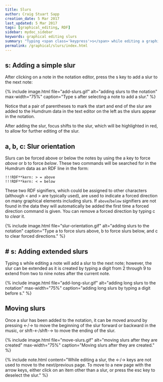 ```yaml
---
title: Slurs
author: Craig Stuart Sapp
creation_date: 5 Mar 2017
last_updated: 5 Mar 2017
tags: [graphical_editing, RDF]
sidebar: mydoc_sidebar
keywords: graphical editing slurs
summary: "Typing <span class='keypress'>s</span> while editing a graphical note adds a slur to the next note."
permalink: /graphical/slurs/index.html
---
```


## <span class="keypress">s</span>: Adding a simple slur ##

After clicking on a note in the notation editor, press
the <span class="keypress">s</span> key to add a slur to the next note:

{% include image.html
	file="add-slurs.gif"
	alt="adding slurs to the notation"
	max-width="75%"
	caption="Type <span class='keypress'>s</span> after selecting a note to add a slur."
%}

Notice that a pair of parentheses to mark the start and end of the
slur are added to the Humdrum data in the text editor on the left
as the slurs appear in the notation.

After adding the slur, focus shifts to the slur, which will be highlighted
in red, to allow for further editing of the slur.

## <span class="keypress">a</span>, <span class="keypress">b</span>, <span class="keypress">c</span>: Slur orientation ##

Slurs can be forced above or below the notes by using the <span
class="keypress">a</span> key to force *above* or <span
class="keypress">b</span> to force *below*.  These two commands
will be searched for in the Humdrum data as an RDF line in the form:

```humdrum
!!!RDF**kern: > = above
!!!RDF**kern: < = below
```

These two RDF signifiers, which could be assigned to other characters
(although <span class="keypress">&lt;</span> and <span
class="keypress">&gt;</span> are typically used), are used to
indicate a forced direction on many graphical elements including
slurs.  If `above`/`below` signifiers are not found in the data
they will automatically be added the first time a forced direction
command is given.  You can remove a forced direction by typing <span
class="keypress">c</span> to *clear* it.

{% include image.html
	file="slur-orientation.gif"
	alt="adding slurs to the notation"
	caption="Type <span class='keypress'>a</span> to force slurs above, 
	              <span class='keypress'>b</span> to force slurs below, and
	              <span class='keypress'>c</span> to clear forced directions."
%}

## <span class="keypress meta">#</span> <span class="keypress">s</span>: Adding extended slurs ##

Typing <span class="keypress">s</span> while editing a note will
add a slur to the next note; however, the slur can be extended as
it is created by typing a digit from <span class="keypress">2</span>
through <span class="keypress">9</span> to extend from two to nine
notes after the current note.


{% include image.html
	file="add-long-slur.gif"
	alt="adding long slurs to the notation"
	max-width="75%"
	caption="adding long slurs by typing a digit before <span class='keypress'>s</span>."
%}

## Moving slurs ##

Once a slur has been added to the notation, it can be moved around by pressing
<span class="keypress">&larr;</span>/<span class="keypress">&rarr;</span>
to move the beginning of the slur forward or backward in the music, or
<span class="keypress">shft-&larr;</span>/<span class="keypress">shft-&rarr;</span>
to move the ending of the slur.


{% include image.html
	file="move-slurs.gif"
	alt="moving slurs after they are created"
	max-width="75%"
	caption="Moving slurs after they are created."
%}

{% include note.html
	content="While editing a slur, the <span class='keypress'>&larr;</span>/<span class='keypress'>&rarr;</span> keys are not used to move to the next/previous page.  To move to a new page with the arrow keys, either click on an item other than a slur, or press the <span class='keypress'>esc</span> key to deselect the slur."
%}



